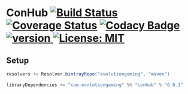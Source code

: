 # ConHub [![Build Status](https://travis-ci.org/evolution-gaming/conhub.svg)](https://travis-ci.org/evolution-gaming/conhub) [![Coverage Status](https://coveralls.io/repos/evolution-gaming/conhub/badge.svg)](https://coveralls.io/r/evolution-gaming/conhub) [![Codacy Badge](https://api.codacy.com/project/badge/Grade/6c727f80008a4e6f8b5519f2790a5916)](https://www.codacy.com/app/evolution-gaming/conhub?utm_source=github.com&amp;utm_medium=referral&amp;utm_content=evolution-gaming/conhub&amp;utm_campaign=Badge_Grade) [ ![version](https://api.bintray.com/packages/evolutiongaming/maven/conhub/images/download.svg) ](https://bintray.com/evolutiongaming/maven/conhub/_latestVersion) [![License: MIT](https://img.shields.io/badge/License-MIT-yellowgreen.svg)](https://opensource.org/licenses/MIT)

## Setup

```scala
resolvers += Resolver.bintrayRepo("evolutiongaming", "maven")

libraryDependencies += "com.evolutiongaming" %% "conhub" % "0.0.1"
```